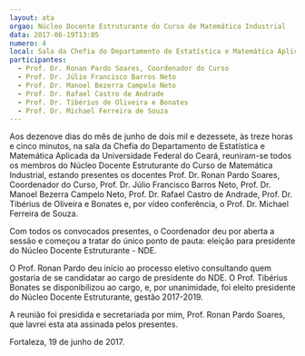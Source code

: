 ```yaml
---
layout: ata
orgao: Núcleo Docente Estruturante do Curso de Matemática Industrial
data: 2017-06-19T13:05
numero: 4
local: Sala da Chefia do Departamento de Estatística e Matemática Aplicada
participantes:
  - Prof. Dr. Ronan Pardo Soares, Coordenador do Curso
  - Prof. Dr. Júlio Francisco Barros Neto
  - Prof. Dr. Manoel Bezerra Campelo Neto
  - Prof. Dr. Rafael Castro de Andrade
  - Prof. Dr. Tibérius de Oliveira e Bonates
  - Prof. Dr. Michael Ferreira de Souza
---
```


Aos dezenove dias do mês de junho de dois mil e dezessete, às treze horas e cinco minutos, na sala da Chefia do Departamento de Estatística e Matemática Aplicada da Universidade Federal do Ceará, reuniram-se todos os membros do Núcleo Docente Estruturante do Curso de Matemática Industrial, estando presentes os docentes Prof. Dr. Ronan Pardo Soares, Coordenador do Curso, Prof. Dr. Júlio Francisco Barros Neto, Prof. Dr. Manoel Bezerra Campelo Neto, Prof. Dr. Rafael Castro de Andrade, Prof. Dr. Tibérius de Oliveira e Bonates e, por vídeo conferência, o Prof. Dr. Michael Ferreira de Souza.

Com todos os convocados presentes, o Coordenador deu por aberta a sessão e começou a tratar do único ponto de pauta: eleição para presidente do Núcleo Docente Estruturante - NDE.

O Prof. Ronan Pardo deu início ao processo eletivo consultando quem gostaria de se candidatar ao cargo de presidente do NDE.
O Prof. Tibérius Bonates se disponibilizou ao cargo, e, por unanimidade, foi eleito presidente do Núcleo Docente Estruturante, gestão 2017-2019.

A reunião foi presidida e secretariada por mim, Prof. Ronan Pardo Soares, que lavrei esta ata assinada pelos presentes.

Fortaleza, 19 de junho de 2017.
